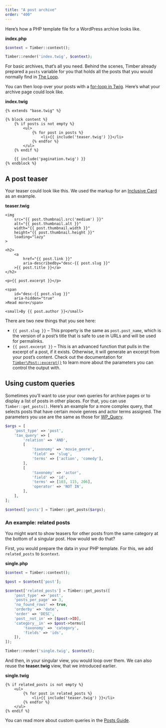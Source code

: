 ```yaml
---
title: "A post archive"
order: "400"
---
```


Here’s how a PHP template file for a WordPress archive looks like.

**index.php**

```php
$context = Timber::context();

Timber::render('index.twig', $context);
```

For basic archives, that’s all you need. Behind the scenes, Timber already prepared a `posts` variable for you that holds all the posts that you would normally find in [The Loop](https://developer.wordpress.org/themes/basics/the-loop/).

You can then loop over your posts with a [for-loop in Twig](https://twig.symfony.com/doc/tags/for.html). Here’s what your archive page could look like.

**index.twig**

```twig
{% extends "base.twig" %}

{% block content %}
    {% if posts is not empty %}
        <ul>
            {% for post in posts %}
                <li>{{ include('teaser.twig') }}</li>
            {% endfor %}
        </ul>
    {% endif %}

    {{ include('pagination.twig') }}
{% endblock %}
```

## A post teaser

Your teaser could look like this. We used the markup for an [Inclusive Card](https://inclusive-components.design/cards/) as an example.

**teaser.twig**

```twig
<img
    src="{{ post.thumbnail.src('medium') }}"
    alt="{{ post.thumbnail.alt }}"
    width="{{ post.thumbnail.width }}"
    height="{{ post.thumbnail.height }}"
    loading="lazy"
>

<h2>
    <a
        href="{{ post.link }}"
        aria-describedby="desc-{{ post.slug }}"
    >{{ post.title }}</a>
</h2>

<p>{{ post.excerpt }}</p>

<span
    id="desc-{{ post.slug }}"
    aria-hidden="true"
>Read more</span>

<small>By {{ post.author }}</small>
```

There are two new things that you see here:

- `{{ post.slug }}` – This property is the same as `post.post_name`, which is the version of a post’s title that is safe to use in URLs and will be used for permalinks.
- `{{ post.excerpt }}` – This is an advanced function that pulls in the excerpt of a post, if it exists. Otherwise, it will generate an excerpt from your post’s content. Check out the documentation for [`Timber\Post::excerpt()`](https://timber.github.io/docs/v2/reference/timber-post/#excerpt) to learn more about the parameters you can control the output with.

## Using custom queries

Sometimes you’ll want to use your own queries for archive pages or to display a list of posts in other places. For that, you can use `Timber::get_posts()`. Here’s an example for a more complex query, that selects posts that have certain movie genres and actor terms assigned. The parameters you use are the same as those for [WP_Query](https://developer.wordpress.org/reference/classes/wp_query/).

```php
$args = [
    'post_type' => 'post',
    'tax_query' => [
        'relation' => 'AND',
        [
            'taxonomy' => 'movie_genre',
            'field' => 'slug',
            'terms' => ['action', 'comedy'],
        ],
        [
            'taxonomy' => 'actor',
            'field' => 'id',
            'terms' => [103, 115, 206],
            'operator' => 'NOT IN',
        ],
    ],
];

$context['posts'] = Timber::get_posts($args);
```

### An example: related posts

You might want to show teasers for other posts from the same category at the bottom of a singular post. How would we do that?

First, you would prepare the data in your PHP template. For this, we add `related_posts` to `$context`.

**single.php**

```php
$context = Timber::context();

$post = $context['post'];

$context['related_posts'] = Timber::get_posts([
    'post_type' => 'post',
    'posts_per_page' => 3,
    'no_found_rows' => true,
    'orderby' => 'date',
    'order' => 'DESC',
    'post__not_in' => [$post->ID],
    'category__in' => $post->terms([
        'taxonomy' => 'category',
        'fields' => 'ids',
    ]),
]);

Timber::render('single.twig', $context);
```

And then, in your singular view, you would loop over them. We can also reuse the **teaser.twig** view, that we introduced earlier.

**single.twig**

```twig
{% if related_posts is not empty %}
    <ul>
        {% for post in related_posts %}
            <li>{{ include('teaser.twig') }}</li>
        {% endfor %}
    </ul>
{% endif %}
```

You can read more about custom queries in the [Posts Guide](https://timber.github.io/docs/v2/guides/posts/#querying-posts).
